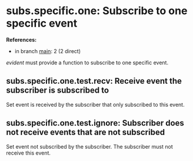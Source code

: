 # subs.specific.one: Subscribe to one specific event

**References:**

- in branch [main](https://github.com/mhatzl/evident/tree/main): 2 (2 direct)

*evident* must provide a function to subscribe to one specific event.

## subs.specific.one.test.recv: Receive event the subscriber is subscribed to

Set event is received by the subscriber that only subscribed to this event.

## subs.specific.one.test.ignore: Subscriber does not receive events that are not subscribed

Set event not subscribed by the subscriber. The subscriber must not receive this event.
